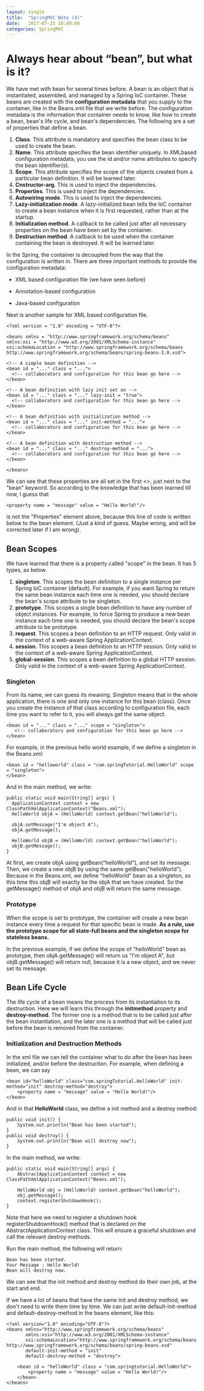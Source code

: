 ```yaml
---
layout: single
title:  "SpringMVC Note (4)"
date:   2017-07-25 18:40:00
categories: SpringMVC
---
```


# Always hear about “bean”, but what is it? #

We have met with bean for several times before. A bean is an object that is instantiated, assembled, and managed by a Spring IoC container. These beans are created with the **configuration metadata** that you supply to the container, like in the Beans.xml file that we write before. The configuration metadata is the information that container needs to know, like how to create a bean, bean's life cycle, and bean's dependencies. The following are a set of properties that define a bean.

1. **Class**. This attribute is mandatory and specifies the bean class to be used to create the bean.
2. **Name**. This attribute specifies the bean identifier uniquely. In XMLbased configuration metadata, you use the id and/or name attributes to specify the bean identifier(s).
3. **Scope**. This attribute specifies the scope of the objects created from a particular bean definition. It will be learned later.
4. **Cnstructor-arg**. This is used to inject the dependencies.
5. **Properties**. This is used to inject the dependencies.
6. **Autowiring mode**. This is used to inject the dependencies.
7. **Lazy-initialization mode**. A lazy-initialized bean tells the IoC container to create a bean instance when it is first requested, rather than at the startup.
8. **Initialization method**. A callback to be called just after all necessary properties on the bean have been set by the container.
9. **Destruction method**. A callback to be used when the container containing the bean is destroyed. It will be learned later.

In the Spring, the container is decoupled from the way that the configuration is written in. There are three important methods to provide the configuration metadata:

- XML based configuration file (we have seen before)

- Annotation-based configuration

- Java-based configuration

Next is another sample for XML based configuration file.

	<?xml version = "1.0" encoding = "UTF-8"?>

	<beans xmlns = "http://www.springframework.org/schema/beans"
	xmlns:xsi = "http://www.w3.org/2001/XMLSchema-instance"
	xsi:schemaLocation = "http://www.springframework.org/schema/beans
	http://www.springframework.org/schema/beans/spring-beans-3.0.xsd">
	
	<!-- A simple bean definition -->
	<bean id = "..." class = "...">
      <!-- collaborators and configuration for this bean go here -->
	</bean>
	
	<!-- A bean definition with lazy init set on -->
	<bean id = "..." class = "..." lazy-init = "true">
      <!-- collaborators and configuration for this bean go here -->
	</bean>
	
	<!-- A bean definition with initialization method -->
	<bean id = "..." class = "..." init-method = "...">
      <!-- collaborators and configuration for this bean go here -->
	</bean>
	
	<!-- A bean definition with destruction method -->
	<bean id = "..." class = "..." destroy-method = "...">
      <!-- collaborators and configuration for this bean go here -->
	</bean>
	
	</beans>

We can see that these properties are all set in the first <>, just next to the "bean" keyword. So according to the knowledge that has been learned till now, I guess that

    <property name = "message" value = "Hello World!"/>

is not the "Properties" element above, because this line of code is written below to the bean element. (Just a kind of guess. Maybe wrong, and will be corrected later if I am wrong).

## Bean Scopes ##

We have learned that there is a property called "scope" in the bean. It has 5 types, as below.

1.	**singleton**. This scopes the bean definition to a single instance per Spring IoC container (default). For example, if you want Spring to return the same bean instance each time one is needed, you should declare the bean's scope attribute to be singleton.
2.	**prototype**. This scopes a single bean definition to have any number of object instances. For example, to force Spring to produce a new bean instance each time one is needed, you should declare the bean's scope attribute to be prototype.
3.	**request**. This scopes a bean definition to an HTTP request. Only valid in the context of a web-aware Spring ApplicationContext.
4.	**session**. This scopes a bean definition to an HTTP session. Only valid in the context of a web-aware Spring ApplicationContext.
5.	**global-session**. This scopes a bean definition to a global HTTP session. Only valid in the context of a web-aware Spring ApplicationContext.

### Singleton ###
From its name, we can guess its meaning. Singleton means that in the whole application, there is one and only one instance for this bean (class). Once you create the instance of that class according to configuration file, each time you want to refer to it, you will always get the same object.

    <bean id = "..." class = "..." scope = "singleton">
       <!-- collaborators and configuration for this bean go here -->
    </bean>

For example, in the previous hello world example, if we define a singleton in the Beans.xml:

    <bean id = "helloworld" class = "com.springTutorial.HelloWorld" scope = "singleton">
    </bean>

And in the main method, we write:

	public static void main(String[] args) {
      ApplicationContext context = new ClassPathXmlApplicationContext("Beans.xml");
      HelloWorld objA = (HelloWorld) context.getBean("helloWorld");
		
      objA.setMessage("I'm object A");
      objA.getMessage();
	
      HelloWorld objB = (HelloWorld) context.getBean("helloWorld");
      objB.getMessage();
   	}

At first, we create objA using getBean("helloWorld"), and set its message. Then, we create a new objB by using the same getBean("helloWorld"). Because in the Beans.xml, we define "helloWorld" bean as a singleton, so this time this objB will exactly be the objA that we have created. So the getMessage() method of objA and objB will return the same message.

### Prototype ###

When the scope is set to prototype, the container will create a new bean instance every time a request for that specific bean is made. **As a rule, use the prototype scope for all state-full beans and the singleton scope for stateless beans.**

In the previous example, if we define the scope of "helloWorld" bean as prototype, then objA.getMessage() will return us "I'm object A", but objB.getMessage() will return null, because it is a new object, and we never set its message.

## Bean Life Cycle ##

The life cycle of a bean means the process from its instantiation  to its destruction. Here we will learn this through the **initmethod** property and **destroy-method**. The former one is a method that is to be called just after the bean instantiation, and the later one is a method that will be called just before the bean is removed from the container.

### Initialization and Destruction Methods ###
In the xml file we can tell the container what to do after the bean has been initialized, and/or before the destruction. For example, when defining a bean, we can say

    <bean id="helloWorld" class="com.springTutorial.HelloWorld" init-method="init" destroy-method="destroy">
    	<property name = "message" value = "Hello World!"/>
    </bean>

And in that **HelloWorld** class, we define a init method and a destroy method:

    public void init() {
       	System.out.println("Bean has been started");
    }
	public void destroy() {
		System.out.println("Bean will destroy now");
	}

In the main method, we write:

	public static void main(String[] args) {
    	AbstractApplicationContext context = new ClassPathXmlApplicationContext("Beans.xml");

    	HelloWorld obj = (HelloWorld) context.getBean("helloWorld");
    	obj.getMessage();
    	context.registerShutdownHook();
	}

Note that here we need to register a shutdown hook registerShutdownHook() method that is declared on the AbstractApplicationContext class. This will ensure a graceful shutdown and call the relevant destroy methods.

Run the main method, the following will return:

    Bean has been started.
    Your Message : Hello World!
    Bean will destroy now.

We can see that the init method and destroy method do their own job, at the start and end.

If we have a lot of beans that have the same init and destroy method, we don't need to write them time by time. We can just write default-init-method and default-destroy-method in the beans element, like this:

	<?xml version="1.0" encoding="UTF-8"?>
	<beans xmlns="http://www.springframework.org/schema/beans"
       	   xmlns:xsi="http://www.w3.org/2001/XMLSchema-instance"
           xsi:schemaLocation="http://www.springframework.org/schema/beans http://www.springframework.org/schema/beans/spring-beans.xsd"
		   default-init-method = "init"
		   default-destroy-method = "destroy">

    	<bean id = "helloWorld" class = "com.springtutorial.HelloWorld">
        	<property name = "message" value = "Hello World!"/>
    	</bean>
	</beans>